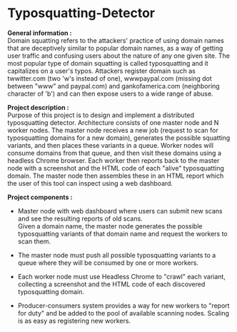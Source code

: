 # Typosquatting-Detector

<b>General information :</b> <br>
Domain squatting refers to the attackers' practice of using domain names that are deceptively similar to popular domain names, as a way of getting user traffic and confusing users about the nature of any one given site. The most popular type of domain squatting is called typosquatting and it capitalizes on a user's typos. Attackers register domain such as twwitter.com (two 'w's instead of one), wwwpaypal.com (missing dot between "www" and paypal.com) and gankofamerica.com (neighboring character of 'b') and can then expose users to a wide range of abuse.

<b>Project description :</b> <br>
Purpose of this project is to design and implement a distributed typosquatting detector. Architecture consists of one master node and N worker nodes. The master node receives a new job (request to scan for typosquatting domains for a new domain), generates the possible squatting variants, and then places these variants in a queue. Worker nodes will consume domains from that queue, and then visit these domains using a headless Chrome browser. Each worker then reports back to the master node with a screenshot and the HTML code of each "alive" typosquatting domain. The master node then assembles these in an HTML report which the user of this tool can inspect using a web dashboard.

<b>Project components :</b> <br>
<ul>
  <li>
    <p>Master node with web dashboard where users can submit new scans and see the resulting reports of old scans.<br>
Given a domain name, the master node generates the possible typosquatting variants of that domain name and request the workers to scan them. <br>
    </p>
  </li>
  <li>
    <p>
The master node must push all possible typosquatting variants to a queue where they will be consumed by one or more workers. <br>
    </p>
  </li>
    <li>
    <p>
Each worker node must use Headless Chrome to "crawl" each variant, collecting a screenshot and the HTML code of each discovered typosquatting domain. <br>
    </p>
  </li>
  <li>
    <p>
Producer-consumers system provides a way for new workers to "report for duty" and be added to the pool of available scanning nodes.
Scaling is as easy as registering new workers.<br>
    </p>
  </li>
</ul>

